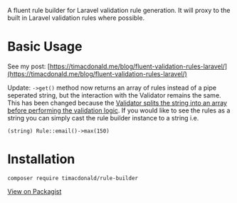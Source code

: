 A fluent rule builder for Laravel validation rule generation. It will proxy to the built in Laravel validation rules where possible.

# Basic Usage

See my post: [https://timacdonald.me/blog/fluent-validation-rules-laravel/](https://timacdonald.me/blog/fluent-validation-rules-laravel/)

Update: `->get()` method now returns an array of rules instead of a pipe seperated string, but the interaction with the Validator remains the same.
This has been changed because the [Validator splits the string into an array before performing the validation logic](https://github.com/timacdonald/rule-builder/issues/1). If you would like to see the rules as a string you can simply cast the rule builder instance to a string i.e.

```(string) Rule::email()->max(150)```

# Installation

```composer require timacdonald/rule-builder```

[View on Packagist](https://packagist.org/packages/timacdonald/rule-builder)
